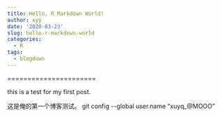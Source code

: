 ```yaml
---
title: Hello, R Markdown World!
author: xyy
date: '2020-03-23'
slug: hello-r-markdown-world
categories:
  - R
tags:
  - blogdown
---
```


======================

this is a test for my first post.

这是俺的第一个博客测试。
git config --global user.name “xuyq_@MOOO”